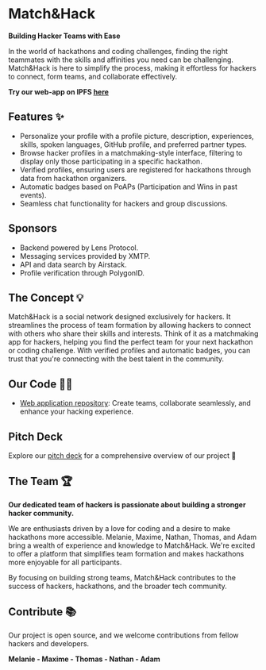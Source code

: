 # **Match&Hack**

**Building Hacker Teams with Ease**

In the world of hackathons and coding challenges, finding the right teammates with the skills and affinities you need can be challenging. Match&Hack is here to simplify the process, making it effortless for hackers to connect, form teams, and collaborate effectively.

**Try our web-app on IPFS [here](https://github.com/Match-Hack)**

## **Features** ✨

- Personalize your profile with a profile picture, description, experiences, skills, spoken languages, GitHub profile, and preferred partner types.
- Browse hacker profiles in a matchmaking-style interface, filtering to display only those participating in a specific hackathon.
- Verified profiles, ensuring users are registered for hackathons through data from hackathon organizers.
- Automatic badges based on PoAPs (Participation and Wins in past events).
- Seamless chat functionality for hackers and group discussions.

## **Sponsors**

- Backend powered by Lens Protocol.
- Messaging services provided by XMTP.
- API and data search by Airstack.
- Profile verification through PolygonID.

## **The Concept** 💡

Match&Hack is a social network designed exclusively for hackers. It streamlines the process of team formation by allowing hackers to connect with others who share their skills and interests. Think of it as a matchmaking app for hackers, helping you find the perfect team for your next hackathon or coding challenge. With verified profiles and automatic badges, you can trust that you're connecting with the best talent in the community.

## **Our Code** 👨‍💻

- [Web application repository](https://github.com/Match-Hack): Create teams, collaborate seamlessly, and enhance your hacking experience.

## **Pitch Deck**

Explore our [pitch deck](https://github.com/Match-Hack) for a comprehensive overview of our project 📖

## **The Team** 🏆

**Our dedicated team of hackers is passionate about building a stronger hacker community.**

We are enthusiasts driven by a love for coding and a desire to make hackathons more accessible. Melanie, Maxime, Nathan, Thomas, and Adam bring a wealth of experience and knowledge to Match&Hack. We're excited to offer a platform that simplifies team formation and makes hackathons more enjoyable for all participants.

By focusing on building strong teams, Match&Hack contributes to the success of hackers, hackathons, and the broader tech community.

## **Contribute** 📚

Our project is open source, and we welcome contributions from fellow hackers and developers.

**Melanie - Maxime - Thomas - Nathan - Adam**
